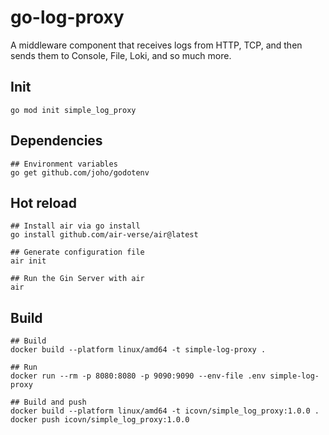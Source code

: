 # go-log-proxy
A middleware component that receives logs from HTTP, TCP, and then sends them to Console, File, Loki, and so much more.

## Init
```shell
go mod init simple_log_proxy
```

## Dependencies

```shell
## Environment variables
go get github.com/joho/godotenv
```

## Hot reload

```shell
## Install air via go install
go install github.com/air-verse/air@latest

## Generate configuration file
air init

## Run the Gin Server with air
air
```

## Build

```shell
## Build
docker build --platform linux/amd64 -t simple-log-proxy .

## Run
docker run --rm -p 8080:8080 -p 9090:9090 --env-file .env simple-log-proxy

## Build and push
docker build --platform linux/amd64 -t icovn/simple_log_proxy:1.0.0 .
docker push icovn/simple_log_proxy:1.0.0
```